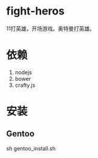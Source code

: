 fight-heros
===========

11打英雄，开场游戏。奥特曼打英雄。

依赖
=======
1. nodejs
1. bower
2. crafty.js 

安装
=======

Gentoo
-------
sh gentoo_install.sh
